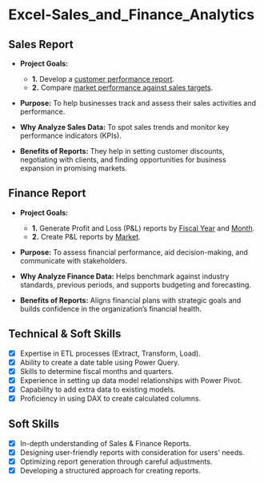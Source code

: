 # Excel-Sales_and_Finance_Analytics
## Sales Report

- **Project Goals:**
    - **1.** Develop a [customer performance report](https://github.com/dheeraj-360/Excel-Sales_and_Finance_Analytics/blob/main/Customer%20Performance%20Report.pdf).
    - **2.** Compare [market performance against sales targets](https://github.com/dheeraj-360/Excel-Sales_and_Finance_Analytics/blob/main/Market%20Performance%20vs%20Target%20Report.pdf).

- **Purpose:** To help businesses track and assess their sales activities and performance.

- **Why Analyze Sales Data:** To spot sales trends and monitor key performance indicators (KPIs).

- **Benefits of Reports:** They help in setting customer discounts, negotiating with clients, and finding opportunities for business expansion in promising markets.

## Finance Report

- **Project Goals:**
    - **1.** Generate Profit and Loss (P&L) reports by [Fiscal Year](https://github.com/dheeraj-360/Excel-Sales_and_Finance_Analytics/blob/main/P%26L%20Statement%20by%20Fiscal%20Year.pdf) and [Month](https://github.com/dheeraj-360/Excel-Sales_and_Finance_Analytics/blob/main/P%26L%20Statement%20by%20Months.pdf).
    - **2.** Create P&L reports by [Market](https://github.com/dheeraj-360/Excel-Sales_and_Finance_Analytics/blob/main/P%26L%20Statement%20by%20Markets.pdf).

- **Purpose:** To assess financial performance, aid decision-making, and communicate with stakeholders.

- **Why Analyze Finance Data:** Helps benchmark against industry standards, previous periods, and supports budgeting and forecasting.

- **Benefits of Reports:** Aligns financial plans with strategic goals and builds confidence in the organization’s financial health.

## Technical & Soft Skills

- [x] Expertise in ETL processes (Extract, Transform, Load).
- [x] Ability to create a date table using Power Query.
- [x] Skills to determine fiscal months and quarters.
- [x] Experience in setting up data model relationships with Power Pivot.
- [x] Capability to add extra data to existing models.
- [x] Proficiency in using DAX to create calculated columns.

## Soft Skills

- [x] In-depth understanding of Sales & Finance Reports.
- [x] Designing user-friendly reports with consideration for users' needs.
- [x] Optimizing report generation through careful adjustments.
- [x] Developing a structured approach for creating reports.
